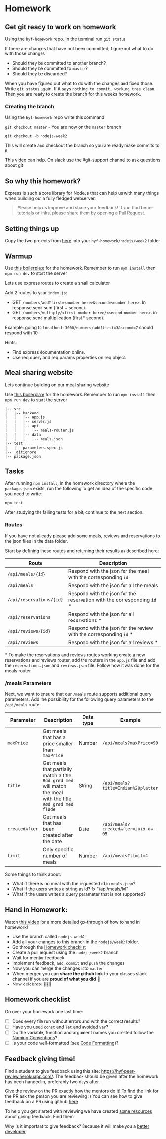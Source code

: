 # Homework

## Get git ready to work on homework

Using the `hyf-homework` repo. In the terminal run `git status`

If there are changes that have not been committed, figure out what to do with those changes

- Should they be committed to another branch?
- Should they be committed to `master`?
- Should they be discarded?

When you have figured out what to do with the changes and fixed those. Write `git status` again. If it says `nothing to commit, working tree clean`. Then you are ready to create the branch for this weeks homework.

### Creating the branch

Using the `hyf-homework` repo write this command

`git checkout master` - You are now on the `master` branch

`git checkout -b nodejs-week2`

This will create and checkout the branch so you are ready make commits to it

[This video](https://www.youtube.com/watch?v=XYlgh9hSWtw) can help. On slack use the #git-support channel to ask questions about git

## So why this homework?

Express is such a core library for NodeJs that can help us with many things when building out a fully fledged webserver.

> Please help us improve and share your feedback! If you find better tutorials or links, please share them by opening a Pull Request.

## Setting things up

Copy the two projects from [here](./) into your `hyf-homework/nodejs/week2` folder

## Warmup

Use [this boilerplate](./warmup) for the homework. Remember to run `npm install` then `npm run dev` to start the server

Lets use express routes to create a small calculator

Add 2 routes to your `index.js`:

- GET `/numbers/add?first=<number here>&second=<number here>`. In response send sum (first + second).
- GET `/numbers/multiply/<first number here>/<second number here>`. in response send multiplication (first \* second).

Example:
going to `localhost:3000/numbers/add?first=3&second=7` should respond with 10

Hints:

- Find express documentation online.
- Use req.query and req.params properties on req object.

## Meal sharing website

Lets continue building on our meal sharing website

Use [this boilerplate](./meal-sharing) for the homework. Remember to run `npm install` then `npm run dev` to start the server

```
|-- src
|   |-- backend
|   |   |-- app.js
|   |   |-- server.js
|   |   |-- api
|   |   |   |-- meals-router.js
|   |   |-- data
|   |   |   |-- meals.json
|-- test
|   |-- parameters.spec.js
|-- .gitignore
|-- package.json
```

## Tasks

After running `npm install`, in the homework directory where the `package.json` exists, run the following to get an idea of the specific code you need to write:

    npm test

After studying the failing tests for a bit, continue to the next section.

### Routes

If you have not already please add some meals, reviews and reservations to the json files in the data folder.

Start by defining these routes and returning their results as described here:

| Route                | Description                                                           |
| -------------------- | --------------------------------------------------------------------- |
| `/api/meals/{id}`        | Respond with the json for the meal with the corresponding `id`        |
| `/api/meals`             | Respond with the json for all the meals                               |
| `/api/reservations/{id}` | Respond with the json for the reservation with the corresponding `id` * |
| `/api/reservations`      | Respond with the json for all reservations *                            |
| `/api/reviews/{id}`      | Respond with the json for the review with the corresponding `id` *       |
| `/api/reviews`           | Respond with the json for all reviews *                                 |

\* To make the reservations and reviews routes working create a new reservations and reviews router, add the routers in the `app.js` file and add the `reservations.json` and `reviews.json` file. Follow how it was done for the meals router.

### /meals Parameters

Next, we want to ensure that our `/meals` route supports additional query parameters. Add the possibility for the following query parameters to the `/api/meals` route:

| Parameter      | Description                                                                                                    | Data type | Example                          |
| -------------- | -------------------------------------------------------------------------------------------------------------- | --------- | -------------------------------- |
| `maxPrice`     | Get meals that has a price smaller than `maxPrice`                                                             | Number    | `/api/meals?maxPrice=90`             |
| `title`        | Get meals that partially match a title. `Rød grød med` will match the meal with the title `Rød grød med fløde` | String    | `/api/meals?title=Indian%20platter`  |
| `createdAfter` | Get meals that has been created after the date                                                                 | Date      | `/api/meals?createdAfter=2019-04-05` |
| `limit`        | Only specific number of meals                                                                                  | Number    | `/api/meals?limit=4`                 |

Some things to think about:

- What if there is no meal with the requested id in `meals.json`?
- What if the users writes a string as id? fx "/api/meals/lol"
- What if the users writes a query parameter that is not supported?

## Hand in Homework:

Watch [this video](https://www.youtube.com/watch?v=XYlgh9hSWtw) for a more detailed go-through of how to hand in homework!

- Use the branch called `nodejs-week2`
- Add all your changes to this branch in the `nodejs/week2` folder.
- Go through the [Homework checklist](#homework-checklist)
- Create a pull request using the `nodej-/week2` branch
- Wait for mentor feedback
- Implement feedback, `add`, `commit` and `push` the changes
- Now you can merge the changes into `master`
- When merged you can **share the github link** to your classes slack channel if you are **proud of what you did** 💪
- Now celebrate 🎉🎉🎉

## Homework checklist

Go over your homework one last time:

- [ ] Does every file run without errors and with the correct results?
- [ ] Have you used `const` and `let` and avoided `var`?
- [ ] Do the variable, function and argument names you created follow the [Naming Conventions](https://github.com/HackYourFuture/fundamentals/blob/master/fundamentals/naming_conventions.md)?
- [ ] Is your code well-formatted (see [Code Formatting](https://github.com/HackYourFuture/fundamentals/blob/master/fundamentals/naming_conventions.md))?

## Feedback giving time!

Find a student to give feedback using this site: https://hyf-peer-review.herokuapp.com/. The feedback should be given after the homework has been handed in, preferably two days after.

Give the review on the PR exactly how the mentors do it! To find the link for the PR ask the person you are reviewing :) You can see how to give feedback on a PR using github [here](https://docs.github.com/en/github/collaborating-with-issues-and-pull-requests/commenting-on-a-pull-request)

To help you get started with reviewing we have created [some resources](https://github.com/HackYourFuture-CPH/curriculum/tree/master/review) about giving feedback. Find them

Why is it important to give feedback? Because it will make you a [better](https://www.brightspot.com/blog/developer-life-5-reasons-why-the-code-review-process-is-critical-for-developers) [developer](https://www.sitepoint.com/the-importance-of-code-reviews/)

